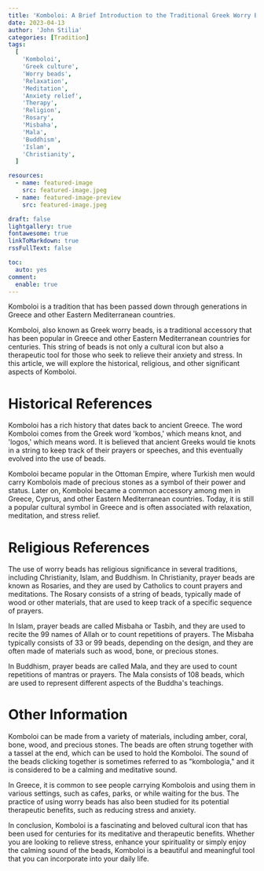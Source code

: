 ```yaml
---
title: 'Komboloi: A Brief Introduction to the Traditional Greek Worry Beads'
date: 2023-04-13
author: 'John Stilia'
categories: [Tradition]
tags:
  [
    'Komboloi',
    'Greek culture',
    'Worry beads',
    'Relaxation',
    'Meditation',
    'Anxiety relief',
    'Therapy',
    'Religion',
    'Rosary',
    'Misbaha',
    'Mala',
    'Buddhism',
    'Islam',
    'Christianity',
  ]

resources:
  - name: featured-image
    src: featured-image.jpeg
  - name: featured-image-preview
    src: featured-image.jpeg

draft: false
lightgallery: true
fontawesome: true
linkToMarkdown: true
rssFullText: false

toc:
  auto: yes
comment:
  enable: true
---
```


<style>
img {
    box-shadow: inset 10px 10px 60px #fff;
    -moz-border-radius:25px;
    border-radius:10px;
}
</style>

Komboloi is a tradition that has been passed down through generations in Greece and other Eastern Mediterranean countries.

<!--more-->

Komboloi, also known as Greek worry beads, is a traditional accessory that has been popular in Greece and other Eastern Mediterranean countries for centuries. This string of beads is not only a cultural icon but also a therapeutic tool for those who seek to relieve their anxiety and stress. In this article, we will explore the historical, religious, and other significant aspects of Komboloi.

# Historical References

Komboloi has a rich history that dates back to ancient Greece. The word Komboloi comes from the Greek word 'kombos,' which means knot, and 'logos,' which means word. It is believed that ancient Greeks would tie knots in a string to keep track of their prayers or speeches, and this eventually evolved into the use of beads.

Komboloi became popular in the Ottoman Empire, where Turkish men would carry Kombolois made of precious stones as a symbol of their power and status. Later on, Komboloi became a common accessory among men in Greece, Cyprus, and other Eastern Mediterranean countries. Today, it is still a popular cultural symbol in Greece and is often associated with relaxation, meditation, and stress relief.

# Religious References

The use of worry beads has religious significance in several traditions, including Christianity, Islam, and Buddhism. In Christianity, prayer beads are known as Rosaries, and they are used by Catholics to count prayers and meditations. The Rosary consists of a string of beads, typically made of wood or other materials, that are used to keep track of a specific sequence of prayers.

In Islam, prayer beads are called Misbaha or Tasbih, and they are used to recite the 99 names of Allah or to count repetitions of prayers. The Misbaha typically consists of 33 or 99 beads, depending on the design, and they are often made of materials such as wood, bone, or precious stones.

In Buddhism, prayer beads are called Mala, and they are used to count repetitions of mantras or prayers. The Mala consists of 108 beads, which are used to represent different aspects of the Buddha's teachings.

# Other Information

Komboloi can be made from a variety of materials, including amber, coral, bone, wood, and precious stones. The beads are often strung together with a tassel at the end, which can be used to hold the Komboloi. The sound of the beads clicking together is sometimes referred to as "kombologia," and it is considered to be a calming and meditative sound.

In Greece, it is common to see people carrying Kombolois and using them in various settings, such as cafes, parks, or while waiting for the bus. The practice of using worry beads has also been studied for its potential therapeutic benefits, such as reducing stress and anxiety.

In conclusion, Komboloi is a fascinating and beloved cultural icon that has been used for centuries for its meditative and therapeutic benefits. Whether you are looking to relieve stress, enhance your spirituality or simply enjoy the calming sound of the beads, Komboloi is a beautiful and meaningful tool that you can incorporate into your daily life.
